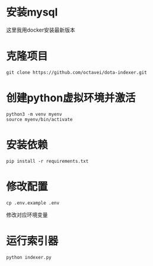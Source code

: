# 安装mysql
这里我用docker安装最新版本
# 克隆项目
```
git clone https://github.com/octavei/dota-indexer.git
```
# 创建python虚拟环境并激活
```angular2html
python3 -m venv myenv
source myenv/bin/activate
```
# 安装依赖
```angular2html
pip install -r requirements.txt
```
# 修改配置

```angular2html
cp .env.example .env
```
修改对应环境变量

# 运行索引器
```angular2html
python indexer.py
```


